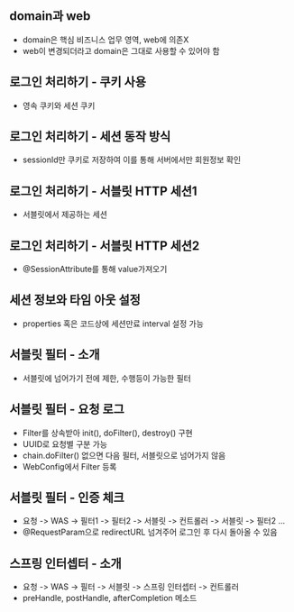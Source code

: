 ## domain과 web
* domain은 핵심 비즈니스 업무 영역, web에 의존X
* web이 변경되더라고 domain은 그대로 사용할 수 있어야 함

## 로그인 처리하기 - 쿠키 사용
* 영속 쿠키와 세션 쿠키

## 로그인 처리하기 - 세션 동작 방식
* sessionId만 쿠키로 저장하여 이를 통해 서버에서만 회원정보 확인

## 로그인 처리하기 - 서블릿 HTTP 세션1
* 서블릿에서 제공하는 세션

## 로그인 처리하기 - 서블릿 HTTP 세션2
* @SessionAttribute를 통해 value가져오기

## 세션 정보와 타임 아웃 설정
* properties 혹은 코드상에 세션만료 interval 설정 가능

## 서블릿 필터 - 소개
* 서블릿에 넘어가기 전에 제한, 수행등이 가능한 필터

## 서블릿 필터 - 요청 로그
* Filter를 상속받아 init(), doFilter(), destroy() 구현
* UUID로 요청별 구분 가능
* chain.doFilter() 없으면 다음 필터, 서블릿으로 넘어가지 않음
* WebConfig에서 Filter 등록

## 서블릿 필터 - 인증 체크
* 요청 -> WAS -> 필터1 -> 필터2 -> 서블릿 -> 컨트롤러 -> 서블릿 -> 필터2 ...
* @RequestParam으로 redirectURL 넘겨주어 로그인 후 다시 돌아올 수 있음

## 스프링 인터셉터 - 소개
* 요청 -> WAS -> 필터 -> 서블릿 -> 스프링 인터셉터 -> 컨트롤러
* preHandle, postHandle, afterCompletion 메소드
